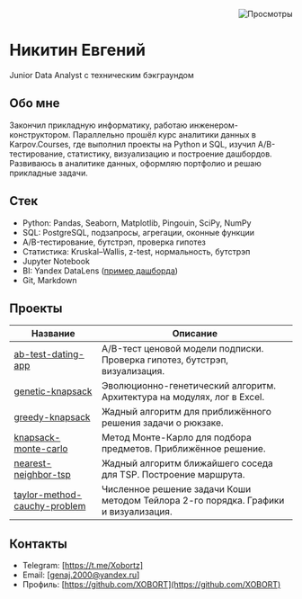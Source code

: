 <p align="right">
  <img src="https://komarev.com/ghpvc/?username=XOBORT&color=blue" alt="Просмотры">
</p>

# Никитин Евгений
Junior Data Analyst с техническим бэкграундом

## Обо мне

Закончил прикладную информатику, работаю инженером-конструктором. Параллельно прошёл курс аналитики данных в Karpov.Courses, где выполнил проекты на Python и SQL, изучил A/B-тестирование, статистику, визуализацию и построение дашбордов. Развиваюсь в аналитике данных, оформляю портфолио и решаю прикладные задачи.

## Стек

- Python: Pandas, Seaborn, Matplotlib, Pingouin, SciPy, NumPy
- SQL: PostgreSQL, подзапросы, агрегации, оконные функции
- A/B-тестирование, бутстрэп, проверка гипотез
- Статистика: Kruskal–Wallis, z-test, нормальность, бутстрэп
- Jupyter Notebook
- BI: Yandex DataLens ([пример дашборда](https://datalens.yandex.cloud/hn7lu0ag9ija3))
- Git, Markdown

## Проекты

| Название | Описание |
|----------|----------|
| [ab-test-dating-app](https://github.com/XOBORT/ab-test-dating-app) | A/B-тест ценовой модели подписки. Проверка гипотез, бутстрэп, визуализация. |
| [genetic-knapsack](https://github.com/XOBORT/genetic-knapsack) | Эволюционно-генетический алгоритм. Архитектура на модулях, лог в Excel. |
| [greedy-knapsack](https://github.com/XOBORT/greedy-knapsack) | Жадный алгоритм для приближённого решения задачи о рюкзаке. |
| [knapsack-monte-carlo](https://github.com/XOBORT/knapsack-monte-carlo) | Метод Монте-Карло для подбора предметов. Приближённое решение. |
| [nearest-neighbor-tsp](https://github.com/XOBORT/nearest-neighbor-tsp) | Жадный алгоритм ближайшего соседа для TSP. Построение маршрута. |
| [taylor-method-cauchy-problem](https://github.com/XOBORT/taylor-method-cauchy-problem) | Численное решение задачи Коши методом Тейлора 2-го порядка. Графики и визуализация. |

## Контакты

- Telegram: [https://t.me/Xobortz]  
- Email: [genaj.2000@yandex.ru]  
- Профиль: [https://github.com/XOBORT](https://github.com/XOBORT)

